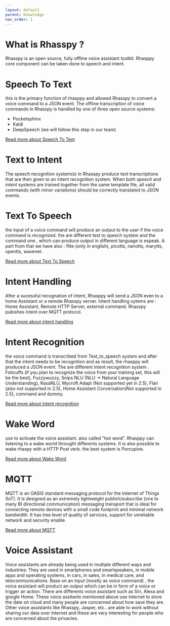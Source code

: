 ```yaml
---
layout: default
parent: Knowledge
nav_order: 1
---
```


# What is Rhasspy ?
Rhasspy is an open source, fully offline voice assistant toolkit.
Rhasppy core component can be taken done to speech and intent.

# Speech To Text
this is the primary function of rhasppy and allowed Rhasspy to convert a voice command to a JSON event.
The offline transcription of voice commands in Rhasspy is handled by one of three open source systems:

- Pocketsphinx
- Kaldi
- DeepSpeech (we will follow this step in our team)

[Read more about Speech To Text](/pages/knowledge/speech-to-text)

# Text to Intent
The speech recognition system(s) in Rhasspy produce text transcriptions that are then given to an intent recognition 
system. When both *speech* and *intent* systems are trained together from the same template file, 
all valid commands (with minor variations) should be correctly translated to JSON events.

# Text To Speech
the input of a voice command will produce an output to the user if the voice command is recognized.
the are different test to speech system and the command one , which can produce output in  different language is espeak. 
A part from that we have also : flite (only in english), picotts, nanotts, marytts, opentts, wavenet.

[Read more about Text To Speech](/pages/knowledge/text-to-speech)

# Intent Handling
After a sucessful recognation of intent, Rhasppy will send a JSON even to a home Assistant or a remote Rhasspy server.
Intent handling sytems are : Home Assistant, Remote HTTP Server, external command. Rhasspy pubishes intent over MQTT 
protocol.

[Read more about intent handling](/pages/knowledge/intent-handling)

# Intent Recognition

the voice command is transcribed from Test_to_speech system and after that the intent needs to be recognition and as 
result, the rhasppy will produced a JSON event. The are different intent recognition system .
Fsticuffs (if you plan  to recognize the voice from your training set, this will be the best), Fuzzywuzzy, 
Snips NLU (NLU -> Natural Language Understanding), RasaNLU, Mycroft Adapt (Not supported yet in 2.5), 
Flair (also not supported in 2.5), Home Assistant Conversation(Not supported in 2.5), command and dummy.

[Read more about intent recognition](/pages/knowledge/intent-recognition)

# Wake Word
use to activate the voice assistant. also called "hot word".
Rhasppy can listening to a wake world throught differents systems. It is also possible to wake rhaspy with a 
HTTP Post verb. the best system is Porcupine.

[Read more about Wake Word](/pages/knowledge/wake-word)

# MQTT
MQTT is an OASIS standard messaging protocol for the Internet of Things (IoT). It is designed as an extremely 
lightweight publish/subscribe (one to many BI directional communication) messaging transport that is ideal for 
connecting remote devices with a small code footprint and minimal network bandwidth. It has tree level of quality of 
services, support for unreliable network and security enable.

[Read more about MQTT](/pages/knowledge/mqtt)

# Voice Assistant

Voice assistants are already being used in multiple different ways and industries: They are used in smartphones and 
smartspeakers, in mobile apps and operating systems, in cars, in sales, in medical care, and telecommunications.
Base on an input (mostly as voice command) , the voice assistant will product an output which can be in form of a 
voice or trigger an action.
There are differents voice assistant such as Siri, Alexa and google Home.
These voice assitants mentioned above  use internet to store the date on cloud and many  people are concerned about 
how save they are. 
Other voice assistants like Rhasspy, Jasper, etc.. are able to work without sharing our data over internet and these 
are very interesting for people who are concerned about the privacies.
